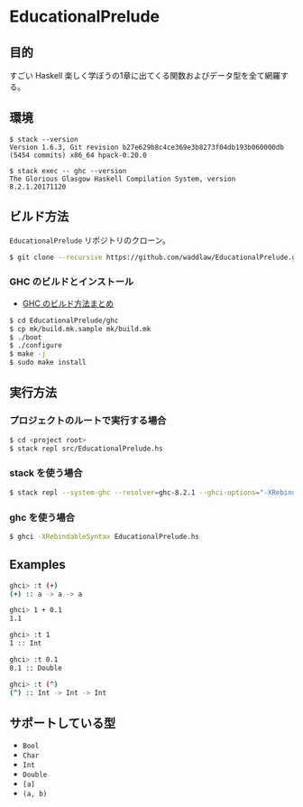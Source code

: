 # EducationalPrelude

## 目的

すごい Haskell 楽しく学ぼうの1章に出てくる関数およびデータ型を全て網羅する。

## 環境

```shell
$ stack --version
Version 1.6.3, Git revision b27e629b8c4ce369e3b8273f04db193b060000db (5454 commits) x86_64 hpack-0.20.0

$ stack exec -- ghc --version
The Glorious Glasgow Haskell Compilation System, version 8.2.1.20171120
```

## ビルド方法

`EducationalPrelude` リポジトリのクローン。

```bash
$ git clone --recursive https://github.com/waddlaw/EducationalPrelude.git
```

### GHC のビルドとインストール

- [GHC のビルド方法まとめ](https://github.com/waddlaw/til/blob/master/haskell/GHC/Build.md#ビルド方法)

```bash
$ cd EducationalPrelude/ghc
$ cp mk/build.mk.sample mk/build.mk
$ ./boot
$ ./configure
$ make -j
$ sudo make install
```

## 実行方法

### プロジェクトのルートで実行する場合

```bash
$ cd <project root>
$ stack repl src/EducationalPrelude.hs
```

### stack を使う場合

```bash
$ stack repl --system-ghc --resolver=ghc-8.2.1 --ghci-options="-XRebindableSyntax" src/EducationalPrelude.hs
```

### ghc を使う場合

```bash
$ ghci -XRebindableSyntax EducationalPrelude.hs
```

## Examples

```bash
ghci> :t (+)
(+) :: a -> a -> a

ghci> 1 + 0.1
1.1

ghci> :t 1
1 :: Int

ghci> :t 0.1
0.1 :: Double

ghci> :t (^)
(^) :: Int -> Int -> Int
```

## サポートしている型

- `Bool`
- `Char`
- `Int`
- `Double`
- `[a]`
- `(a, b)`
